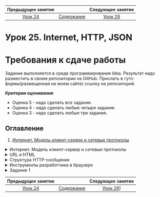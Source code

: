    Предыдущее занятие   |           &nbsp;           |   Следующее занятие    
:----------------------:|:--------------------------:|:----------------------:
 [Урок 24](LESSON24.MD) | [Содержание](../README.MD) | [Урок 26](LESSON26.MD) 

# Урок 25. Internet, HTTP, JSON

# Требования к сдаче работы

Задание выполняется в среде программирования Idea. Результат надо разместить в своем репозитории на GitHub.
Прислать в гугл-формы(размещенная на моем сайте) ссылку на репозиторий.

***Критерии оценивания***

* Оценка 5 - надо сделать все задания.
* Оценка 4 - надо сделать любые четыре задания.
* Оценка 3 - надо сделать любые три задания.

## Оглавление

1. [Интернет. Модель клиент-сервер и сетевые протоколы](#интернет-модель-клиент-сервер-и-сетевые-протоколы)

<details>

<summary>Интернет. Модель клиент-сервер и сетевые протоколы</summary>

## Интернет. Модель клиент-сервер и сетевые протоколы

Нелегко представить современную жизнь без интернета.
Он помогает общаться и путешествовать, учиться и программировать. Интернет повсюду,
поэтому так важно знать, как он устроен.

В этом уроке вы начнёте знакомиться с интернетом и основными концепциями,
которые важны для понимания его работы.

### Что такое интернет

Название **интернет** возникло в результате соединения слов **inter** (англ. «между») и ***net**work
(англ. «сеть»), так что буквально его можно перевести как «межсетевой».

В 1980-х в США разные организации решили объединить компьютеры внутри своих офисов.
Это помогло ускорить коммуникации и наладить совместное использование ресурсов, например
общих файлов или устройств. Скоро стало понятно, что связывать можно не только
отдельные компьютеры, но и целые сети. Причём совершенно неважно,
на каком расстоянии они находятся друг от друга.

Сегодня с помощью проводов и радиосигналов интернет объединил компьютеры по всему миру.
Обмен данными стал практически моментальным. При этом сеть сохраняет работоспособность,
даже если какая-то её часть вдруг становится недоступной.

![img.png](img.png)

### Клиент и сервер

Все **компьютеры**(Смартфон, электронная книга, умная кофеварка — это тоже компьютеры.) в сети можно условно разделить
на два типа — серверы и клиенты.

**Сервер** (англ. _server_) — компьютер, который предоставляет информацию другим компьютерам.
**Клиент** (англ. _client_) — компьютер, который запрашивает информацию у сервера. Такой информацией могут быть,
например:

* хранящиеся на сервере данные (медиафайлы, показания датчиков, сведения из базы данных);
* результаты каких-либо вычислений (перевод денег, стриминг видео, действия персонажей онлайн-игры);
* результаты работы подключённых устройств (принтеров, сканеров, станков ЧПУ и других).

Устройство может быть сервером для одних устройств и клиентом для других.
Например, сервер может вычислять что-то сам и одновременно запрашивать информацию у других
серверов в качестве клиента.

Чтобы предоставлять качественные услуги большому количеству клиентов,
обычно используются устройства с мощными процессорами и огромными объёмами памяти.
Тем не менее серверу совсем необязательно быть дорогим и производительным компьютером.
Существует множество компактных устройств, которые имеют ограниченные вычислительные способности,
но при этом выступают в роли сервера.

Программы, например интернет-браузер и веб-сервер,
тоже могут взаимодействовать по клиент-серверной модели. Клиент (интернет-браузер)
отправляет веб-серверу сообщение с просьбой сделать что-либо, например предоставить доступ
к странице сайта. Такое сообщение называется **запросом** (англ. _request_). Веб-сервер реагирует
на запрос и отправляет ответное сообщение, например содержимое запрошенной страницы.
Такое сообщение называется **ответом** (англ. _response_).

### Сетевые протоколы

Когда две страны ведут переговоры, правительства этих стран следуют набору общепринятых правил
— дипломатическому протоколу.
У компьютеров, которые обмениваются данными по сети, тоже есть свои наборы общепринятых
правил общения. Они называются **сетевыми протоколами** (англ. _network protocols_).

![img_1.png](img_1.png)

Разные протоколы регламентируют разные процессы, например подготовку и доставку данных,
приём данных и их дальнейшую обработку.
В соответствии с этим они выстраиваются в иерархию — **стек протоколов** (англ. _protocol stack_).

Стек делится на уровни. Задачи каждого уровня выполняются одним или несколькими протоколами.
При этом протоколы более высокого уровня используют нижележащие и дополняют
их собственными функциональностями.

Существуют десятки сетевых протоколов. Среди самых распространённых можно выделить:

* **Internet Protocol** (англ. «межсетевой протокол»), или IP

  Регламентирует подготовку данных к передаче и их доставку адресату. У каждого компьютера в сети есть уникальный
  IP-адрес. Он записывается в виде четырёх десятичных чисел, разделённых точками, например 192.168.0.9.
  По этому адресу устройства находят друг друга и обмениваются информацией.
* Transmission Control Protocol (англ. «протокол управления передачей»), или TCP

  Регламентирует доставку и проверяет, что IP передал все данные адресату. Если нет,
  они запрашиваются и отправляются повторно. В пределах одного IP-адреса может работать
  множество программ. TCP указывает, какой из них предназначаются полученные данные.
  Найти её протоколу помогает **сетевой порт** (англ. _port_) — целое неотрицательное число,
  которое закрепляется за конкретной программой.

* HyperText Transfer Protocol (англ. «протокол передачи гипертекста»), или HTTP

  Использует протоколы TCP и IP, а также вводит понятия клиента и сервера и описывает правила
  их взаимодействия. Этот протокол применяется браузером, когда вы, например,
  просматриваете сайты, слушаете музыку или смотрите видеоролики. Программисты
  называют браузер и другие программы, отправляющие HTTP-запросы, **HTTP-клиентом**.
  А программу-сервер, обрабатывающую такие запросы, — **HTTP-сервером**.

![img_2.png](img_2.png)



</details>

<details>

<summary>URL и HTML</summary>

## URL и HTML

Пришло время познакомиться с базовыми компонентами URL-адреса,
а также научиться просматривать HTML-код веб-страницы. Поехали!

### URL-адрес

Чтобы перейти на любой сайт в интернете, нужно знать его адрес.
Вы можете найти его в адресной строке браузера.

![img_3.png](img_3.png)

Адреса сайтов записываются в формате **Uniform Resource Locator** (англ. «унифицированный указатель ресурса») или
коротко — **URL**. Часто их называют гиперссылками или просто ссылками.

URL указывает, где именно в глобальной сети находится запрашиваемый ресурс. Ресурсом может быть не только страница
сайта, но и аудиофайл, изображение, информация из базы данных и так далее.

Разберём базовые компоненты URL на примере адреса первого в истории сайта:

> На самом деле, это архивная копия первого сайта в сети, опубликованного британским ученым Тимом Бернерсом-Ли в
> 1991 году. Вместе со своими коллегами по Европейскому центру ядерных исследований (CERN) он придумал и реализовал
> концепцию World Wide Web (WWW). Она определила современный облик интернета.

![img_4.png](img_4.png)

* **http** — протокол

Указывается в начале адреса и описывает правила доступа к ресурсу.
Современные браузеры, например Google Chrome, Mozilla Firefox, Apple Safari,
по умолчанию скрывают протокол в адресной строке.

Протоколы могут быть разными, но HTTP и HTTPS(Это более безопасная версия протокола HTTP.
S означает **Secure** и говорит о том, что все запросы и ответы на них шифруются.) — самые распространённые.

* **info.cern.ch** — имя сервера, которому отправляется запрос

HTTP использует протоколы IP и TCP. Значит, для получения доступа к ресурсу необходимо
указывать IP-адрес и сетевой порт сервера. Но обращаться к серверам
с помощью этих чисел было бы очень неудобно. Представьте, если бы люди называли друг друга
не по имени и фамилии, а по серии и номеру паспорта. Жизнь точно стала бы намного сложнее!

Чтобы упростить адресацию, была придумана система **доменных имён**
(англ. _**D**omain **N**ame **S**ystem_, или _DNS_). Доменное имя привязывается к IP-адресу
и применяется вместо него. Длинная цепочка чисел превращается в понятные слова
вроде `info.cern.ch` или `practicum.yandex.ru`.

Также HTTP-серверы практически всегда используют порт с номером 80.
Браузеры подставляют его автоматически, поэтому в адресной строке он опускается.

* **hypertext/WWW/TheProject.html** — местоположение ресурса на сервере

В данном случае содержимое запрашиваемой страницы хранится
в файле `TheProject.html`, а сам файл находится в папке `WWW` — подпапке `hypertext`.

[КАК РАБОТАЕТ ИНТЕРНЕТ](#https://drive.google.com/file/d/15EFq-6x8smC0YFgU9wrAH_g12bdMCyYe/view?usp=sharing)

### Просматриваем HTML-код веб-страницы

Имя файла `TheProject.html` в URL-адресе, который мы разбирали выше,
состоит из двух частей. Это название — `TheProject` и расширение — `.html`.
Такое расширение сообщает, что файл является веб-страницей.

**HTML** — аббревиатура от HyperText Markup Language (англ. «язык гипертекстовой разметки»).
Этот язык используется для создания сайтов и позволяет оставлять в тексте метки —
**теги** (англ. tag, «метка»).

Теги записываются в угловых скобках (<>). Браузер считывает их и понимает,
как отображать страницу. Затем он преобразует разметку в привычный для пользователя вид.

Вы можете посмотреть, как выглядело содержимое любой веб-страницы до обработки браузером.
Есть два способа:

* Кликните правой кнопкой мыши в области веб-страницы, свободной от текста и других элементов.
  Появится контекстное меню. В нём, в зависимости от вашего браузера,
  выберите соответствующий
  пункт. [Как это сделать, в трёх популярных браузерах](https://drive.google.com/file/d/1s3FWo0QCFYoKKJ7aYl791ys3W-bMFBF6/view?usp=sharing)

* Нажмите следующее сочетание клавиш:

  | Операционная система | Сочетание клавиш |
              :--------------------:|:----------------:
  |       Windows        |      Ctrl+U      |
  |        Linux         |      Ctrl+U      |
  |        macOS         |   Cmd+Option+U   |

</details>

<details>

<summary>Структура HTTP-сообщения</summary>

## Структура HTTP-сообщения

В прошлом уроке вы посетили первый в истории сайт, а значит,
ваш браузер обменялся с его сервером HTTP-сообщениями. Выглядят они так:

![img_6.png](img_6.png)

В этом уроке подробно разберём, зачем нужен каждый из элементов HTTP-сообщения. Вперёд!

### Стартовая строка

**Стартовая строка** (англ. _start-line_) начинает HTTP-сообщение и передаёт его суть.

В стартовой строке запроса используются методы (англ. methods).
Они описывают действие, которое сервер должен выполнить с запрашиваемым ресурсом.

> Напомним, что ресурсом может быть содержимое веб-страницы, аудиофайл, информация о пользователе, данные маршрута и так
> далее.

В стартовой строке ответа клиенту возвращается **код ответа** (англ. status code).

> Он ещё называется «кодом состояния».

По нему можно определить, обработан ли запрос успешно или возникла проблема.

Также в стартовой строке и запроса, и ответа указывается версия протокола
HTTP. HTTP/1.1 говорит о том, что используется протокол HTTP с версией 1.1.

### HTTP-методы

Рассмотрим основные методы, применяемые в HTTP-запросах:

* `POST` - Используется для создания на сервере нового ресурса. Например, если нужно
  добавить нового пользователя в базу сайта, пользовательские данные будут передаваться
  в HTTP-сообщении вместе с `POST`-запросом. Но если такой пользователь уже существует,
  то сервер вернёт ошибку.
* `GET` - Используется для получения ресурса. Например, чтобы получить информацию
  о созданном пользователе. В ответ на `GET`-запрос сервер вернёт пользовательские данные.
* `PUT` - Используется, как и `POST`, для передачи данных серверу. Разница в том,
  что `PUT`-запрос заменяет существующие данные или при их отсутствии создаёт новый ресурс.
  Например, если с `PUT`-запросом передать данные об уже созданном пользователе,
  то информация на сервере будет обновлена. Если же такого пользователя на сервере нет,
  то он будет добавлен.
* `PATCH` - Используется для частичного обновления данных ресурса.
  Например, чтобы изменить только телефон или адрес существующего пользователя.
* `DELETE` - Используется для удаления ресурса. Например, информации о пользователе.

В стартовой строке запроса из нашего примера применяется метод GET:

![img_7.png](img_7.png)

### Код ответа

Код ответа состоит из трёхзначного числа и названия.
Таких кодов много и их необязательно знать все, но важно понимать,
к какой категории относится тот или иной код. В этом поможет его первая цифра.

![img_8.png](img_8.png)

* **Коды успеха** — числа, начинающиеся с двойки, то есть с 200 по 299.
  Они сообщают, что запрос был понят и успешно обработан.
  Самые часто используемые коды из этой категории:

| Код |  Название  |                                                         Описание                                                         |
|:---:|:----------:|:------------------------------------------------------------------------------------------------------------------------:|
| 200 |     OK     |                              Запрос успешно обработан, и результат возвращён в теле ответа.                              |
| 201 |  Created   |                            На сервере были успешно созданы один или несколько новых ресурсов.                            |
| 204 | No content | Запрос успешно обработан и нет никаких данных для возврата. Тело ответа проверять не нужно: оно обязательно будет пустым |

* **Коды клиентских ошибок** — числа, начинающиеся с четвёрки, то есть с 400 по 499.
  Они указывают, что запрос был сформулирован клиентом некорректно,
  например, содержит неверные данные или не может быть выполнен.
  Чаще всего можно встретить следующие коды из этой категории:

| Код |   Название   |                                                         Описание                                                          |
|:---:|:------------:|:-------------------------------------------------------------------------------------------------------------------------:|
| 400 | Bad Request  | Сервер не понимает запрос или пытается его обработать, но не может выполнить из-за того, что какой-то его аспект неверен. |
| 401 | Unauthorized |        Для выполнения запроса нужна аутентификация, но вместе с запросом не были переданы авторизационные данные.         |
| 404 |  Not found   |                                        Сервер не может найти запрашиваемый ресурс.                                        |

* **Коды серверных ошибок** — числа, начинающиеся с пятёрки, то есть с 500 по 599.
  Если такое число встретилось в ответе, это значит, что сервер не смог
  обработать запрос в связи с какими-то внутренними проблемами.
  Самые распространённые коды из этой категории:

| Код |       Название        |                                              Описание                                              |
|:---:|:---------------------:|:--------------------------------------------------------------------------------------------------:|
| 500 | Internal Server Error | У сервера возникла проблема, с которой он не справился, а потому произошёл сбой обработки запроса. |
| 501 |    Not Implemented    |   Серверу неизвестен HTTP-метод, использованный в запросе, поэтому запрос невозможно обработать.   |
| 503 |  Service Unavailable  | Сервер не может сейчас обработать запрос, поскольку сильно загружен, отключён или перезагружается. |

В стартовой строке ответа из нашего примера указан код успеха — `200`:

![img_9.png](img_9.png)

### Заголовки 

Стартовая строка HTTP-сообщения содержит ограниченное количество элементов. 
Их недостаточно для передачи всей служебной информации. 
Дополнительную информацию передают **заголовки** (англ. _headers_). 
Каждый заголовок записывается на отдельной строке и состоит из **названия** 
и отделённого от него двоеточием **значения**. Например:

![img_10.png](img_10.png)

* `Accept`

  Указывает серверу список типов данных, которые клиент может от него принять 
  и корректно обработать. Значение `*/* `говорит о том, что HTTP-клиент 
  готов принять данные любого типа. В качестве значения могут быть также указаны, 
  например, `text/html` (клиент ожидает данные в формате HTML), 
  `image/png` (ожидается изображение в формате PNG) и другие форматы. 
  Заголовок используется только в запросах.

* `Host`

  Указывает адрес сервера, которому нужно отправить запрос, 
  например, `info.cern.ch`. 
  Заголовок встречается только в запросах.

* `Content-Length`

  Указывает размер тела сообщения в байтах. Например, значение 2217 определяет, 
  что всё содержимое веб-страницы занимает 2217 байт. 
  Заголовок используется как в запросах, так и в ответах.

* `Content-Type`

Указывает тип передаваемых данных. Например, значение `text/html` сообщает, 
что данные, которые возвращает сервер, имеют текстовый тип и содержат HTML-код. 
С помощью этого заголовка клиент или сервер выбирают правильный способ 
интерпретации поступающей информации. Заголовок встречается как в запросах, так и в ответах.

Более подробно о методах, кодах и заголовках 
можно прочитать [в сетевой документации компании Mozilla](https://developer.mozilla.org/ru/docs/Web/HTTP)
и [спецификации протокола HTTP](https://www.rfc-editor.org/rfc/rfc7231.html).

### Тело

Иногда вместе с запросом или ответом необходимо передать какие-либо данные. 
Например, содержимое запрошенной веб-страницы или текст сообщения для размещения 
в социальной сети. Такие данные помещаются в **тело** (англ. _body_) HTTP-сообщения.
Оно следует за стартовой строкой и заголовками и отделяется от них пустой строкой.

![img_11.png](img_11.png)

У запросов и ответов одинаковая структура, однако не все элементы являются обязательными. Например, тело сообщения может отсутствовать как в запросе, так и в ответе, а некоторые заголовки предназначены только для запросов или только для ответов. 
Но без чего не обойтись любому HTTP-сообщению — так это без стартовой строки.

</details>

<details>

<summary>Инструменты разработчика в браузере</summary>

## Инструменты разработчика в браузере

В прошлом уроке мы рассказали о структуре HTTP-сообщений.
Разберём, какие инструменты предлагают браузеры для их анализа. 
Начнём с Google Chrome, а далее в уроке покажем то же самое ещё для двух браузеров 
— Mozilla Firefox и Apple Safari.

### Инструменты разработчика в браузере Google Chrome

Откройте панель инструментов с помощью клавиши `F12`, сочетания клавиш `Ctrl+Shift+I` 
или меню браузера.

[ВИДЕО](https://drive.google.com/file/d/1AbXoLnLpcHG2IopxLqvYAaI4rUAszJ14/view?usp=sharing)

Самые полезные для бэкенд-разработчика инструменты находятся на
вкладке **Network** (англ. «сеть»). Переходите на неё. Здесь можно анализировать 
запросы к серверу и ответы на них.

![img_12.png](img_12.png)

Чтобы браузер отправлял все запросы, отключите использование кэша. 
Поставьте галочку около опции **Disable cache** (англ. «отключить кэш»).

Убедитесь, что в области фильтров запросов выделена опция **All** (англ. «все»).
Она отвечает за отображение всех типов запросов.

[ВИДЕО](https://drive.google.com/file/d/1sA0HoqRDH3Cyhmq_kI1YLxzWyzlKKMrK/view?usp=sharing)

Загрузите интересующую веб-страницу, например, первый в истории сайт, 
который вы посетили в прошлых уроках. Если на момент открытия панели инструментов 
страница уже была загружена, обновите её с 
помощью клавиши `F5`, сочетания клавиш `Ctrl+R` или кнопки обновления страницы в браузере. 

[ВИДЕО](https://drive.google.com/file/d/1oJhjQ74aO1wu0_AcPTRwKMkyU82nmObS/view?usp=sharing)

На вкладке **Network** представлены основные сведения о запросах браузера. 
Например, имя запрашиваемого ресурса, его тип, код ответа сервера и так далее. 
Чтобы проанализировать конкретный запрос, кликните по нему левой кнопкой мыши.
В правой части появится панель с информацией о выбранном запросе и о результате 
его обработки сервером.
Обратите внимание на первые три вкладки этой панели: **Headers**, **Preview** и **Response**.

[ВИДЕО](https://drive.google.com/file/d/1KNW50rZKLbeKOJ8xZLNulVzcnIesghSF/view?usp=sharing)

* Вкладка **Headers** (англ. «заголовки») содержит служебную информацию о запросе браузера и ответе сервера. Она разделена на три категории:
  * **General** (англ. «общая») — общая информация о запросе и ответе. Здесь есть IP-адрес сервера, которому отправлял запрос браузер, URL-адрес запрашиваемого ресурса, HTTP-метод, использованный браузером, и код ответа сервера.
  * **Response Headers** (англ. «заголовки ответа») — список всех заголовков, которые сервер указал в ответе на запрос браузера.
  * **Request Headers** (англ. «заголовки запроса») — список всех заголовков, которые отправил браузер в запросе.
* Вкладка **Preview** (англ. «предпросмотр») позволяет посмотреть переданные сервером данные в удобном для пользователя виде. Вы анализируете запрос на получение веб-страницы. На этой вкладке она отразится такой, какую её видит пользователь в основном окне браузера. Если бы вы анализировали, например, запрос на получение изображения, то увидели бы здесь само изображение. А если бы сервер в ответ на запрос не передавал никаких данных, то вкладка была бы пуста.
* Вкладка **Response** (англ. «ответ») по смыслу похожа на вкладку **Preview**. Она отображает данные, которые сервер передал в ответ на запрос. Разница в том, что здесь их можно посмотреть в исходном виде. Например, если вы анализируете запрос на получение веб-страницы, будет показан её HTML-код.

![img_13.png](img_13.png)

Хотя все современные браузеры предлагают схожий набор инструментов, детали их использования могут отличаться. 


</details>

<details>

<summary>Задание 1</summary>

## Задание 1

Соберите правильный URL из частей адреса.

```java

public class Practicum {
    public static void main(String[] args) {
				String resource = "/profile/java-developer";
				String protocol = "https://";
				String server = "practicum.yandex.ru";
			
				/* Подставьте вместо многоточий
				   переменные в правильном порядке,
				   чтобы получился корректный URL-адрес. */
				String url = protocol + server + resource ;
				
				System.out.println(url);
		}
}

```

![img_5.png](img_5.png)

</details>

   Предыдущее занятие   |           &nbsp;           |    Следующее занятие    
:----------------------:|:--------------------------:|:-----------------------:
 [Урок 24](LESSON24.MD) | [Содержание](../README.MD) | [Урок 26](LESSON26.MD)) 